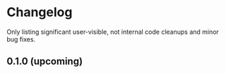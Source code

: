 # Changelog

Only listing significant user-visible, not internal code cleanups and minor bug fixes.

## 0.1.0 (upcoming)

